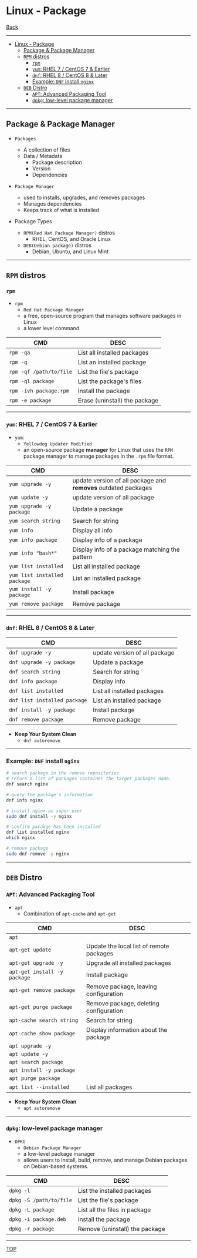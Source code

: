 # Linux - Package

[Back](../index.md)

---

- [Linux - Package](#linux---package)
  - [Package \& Package Manager](#package--package-manager)
  - [`RPM` distros](#rpm-distros)
    - [`rpm`](#rpm)
    - [`yum`: RHEL 7 / CentOS 7 \& Earlier](#yum-rhel-7--centos-7--earlier)
    - [`dnf`: RHEL 8 / CentOS 8 \& Later](#dnf-rhel-8--centos-8--later)
    - [Example: `DNF` install `nginx`](#example-dnf-install-nginx)
  - [`DEB` Distro](#deb-distro)
    - [`APT`: Advanced Packaging Tool](#apt-advanced-packaging-tool)
    - [`dpkg`: low-level package manager](#dpkg-low-level-package-manager)

---

## Package & Package Manager

- `Packages`

  - A collection of files
  - Data / Metadata
    - Package description
    - Version
    - Dependencies

- `Package Manager`

  - used to installs, upgrades, and removes packages
  - Manages dependencies
  - Keeps track of what is installed

- Package Types
  - `RPM(Red Hat Package Manager)` distros
    - RHEL, CentOS, and Oracle Linux
  - `DEB(Debian package)` distros
    - Debian, Ubuntu, and Linux Mint

---

## `RPM` distros

### `rpm`

- `rpm`
  - `Red Hat Package Manager`
  - a free, open-source program that manages software packages in Linux
  - a lower level command

| CMD                     | DESC                          |
| ----------------------- | ----------------------------- |
| `rpm -qa`               | List all installed packages   |
| `rpm -q`                | List an installed package     |
| `rpm -qf /path/to/file` | List the file's package       |
| `rpm -ql package`       | List the package's files      |
| `rpm -ivh package.rpm`  | Install the package           |
| `rpm -e package`        | Erase (uninstall) the package |

---

### `yum`: RHEL 7 / CentOS 7 & Earlier

- `yum`:
  - `Yellowdog Updater Modified`
  - an open-source package **manager** for Linux that uses the `RPM` package manager to manage packages in the `.rpm` file format.

| CMD                          | DESC                                                            |
| ---------------------------- | --------------------------------------------------------------- |
| `yum upgrade -y`             | update version of all package and **removes** outdated packages |
| `yum update -y`              | update version of all package                                   |
| `yum upgrade -y package`     | Update a package                                                |
| `yum search string`          | Search for string                                               |
| `yum info`                   | Display all info                                                |
| `yum info package`           | Display info of a package                                       |
| `yum info "bash*"`           | Display info of a package matching the pattern                  |
| `yum list installed`         | List all installed package                                      |
| `yum list installed package` | List an installed package                                       |
| `yum install -y package`     | Install package                                                 |
| `yum remove package`         | Remove package                                                  |

---

### `dnf`: RHEL 8 / CentOS 8 & Later

| CMD                          | DESC                          |
| ---------------------------- | ----------------------------- |
| `dnf upgrade -y`             | update version of all package |
| `dnf upgrade -y package`     | Update a package              |
| `dnf search string`          | Search for string             |
| `dnf info package`           | Display info                  |
| `dnf list installed`         | List all installed packages   |
| `dnf list installed package` | List an installed package     |
| `dnf install -y package`     | Install package               |
| `dnf remove package`         | Remove package                |

- **Keep Your System Clean**
  - `dnf autoremove`

---

### Example: `DNF` install `nginx`

```sh
# search package in the remove repositories
# return a list of packages container the target packages name.
dnf search nginx

# query the package's information
dnf info nginx

# install nginx as super user
sudo dnf install -y nginx

# confirm pacakge has been installed
dnf list installed nginx
which nginx

# remove package
sudo dnf remove -y nginx
```

---

## `DEB` Distro

### `APT`: Advanced Packaging Tool

- `apt`
  - Combination of `apt-cache` and `apt-get`

| CMD                          | DESC                                     |
| ---------------------------- | ---------------------------------------- |
| `apt`                        |                                          |
| `apt-get update`             | Update the local list of remote packages |
| `apt-get upgrade -y`         | Upgrade all installed packages           |
| `apt-get install -y package` | Install package                          |
| `apt-get remove package`     | Remove package, leaving configuration    |
| `apt-get purge package`      | Remove package, deleting configuration   |
| `apt-cache search string`    | Search for string                        |
| `apt-cache show package`     | Display information about the package    |
| `apt upgrade -y`             |                                          |
| `apt update -y`              |                                          |
| `apt search package`         |                                          |
| `apt install -y package`     |                                          |
| `apt purge package`          |                                          |
| `apt list --installed`       | List all packages                        |

- **Keep Your System Clean**
  - `apt autoremove`

---

### `dpkg`: low-level package manager

- `DPKG`
  - `Debian Package Manager`
  - a low-level package manager
  - allows users to install, build, remove, and manage Debian packages on Debian-based systems.

| CMD                     | DESC                           |
| ----------------------- | ------------------------------ |
| `dpkg -l`               | List the installed packages    |
| `dpkg -S /path/to/file` | List the file's package        |
| `dpkg -L package`       | List all the files in package  |
| `dpkg -i package.deb`   | Install the package            |
| `dpkg -r package`       | Remove (uninstall) the package |

---

[TOP](#linux---package)
